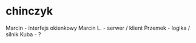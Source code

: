 chinczyk
========
Marcin - interfejs okienkowy
Marcin L. - serwer / klient
Przemek - logika / silnik
Kuba - ?